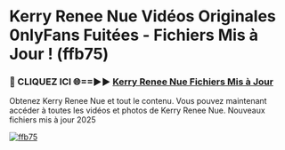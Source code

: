 # Kerry Renee Nue Vidéos Originales 0nlyFans Fuitées - Fichiers Mis à Jour ! (ffb75)

<h3>🔴 CLIQUEZ ICI 🌐==►► <a href="https://tinyurl.com/2pmr4ezf" rel="nofollow">Kerry Renee Nue Fichiers Mis à Jour</a></h3>

Obtenez Kerry Renee Nue et tout le contenu. Vous pouvez maintenant accéder à toutes les vidéos et photos de Kerry Renee Nue. Nouveaux fichiers mis à jour 2025

[![ffb75](https://i.imgur.com/6SNvagu.gif)](https://tinyurl.com/2pmr4ezf)
